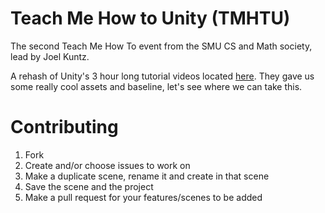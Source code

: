 Teach Me How to Unity (TMHTU)
=====

The second Teach Me How To event from the SMU CS and Math society, lead by Joel Kuntz.

A rehash of Unity's 3 hour long tutorial videos located [here](http://unity3d.com/learn/tutorials/projects/space-shooter). They gave us some really cool assets and baseline, let's see where we can take this.

Contributing
=====

1. Fork
2. Create and/or choose issues to work on
3. Make a duplicate scene, rename it and create in that scene
4. Save the scene and the project
5. Make a pull request for your features/scenes to be added


